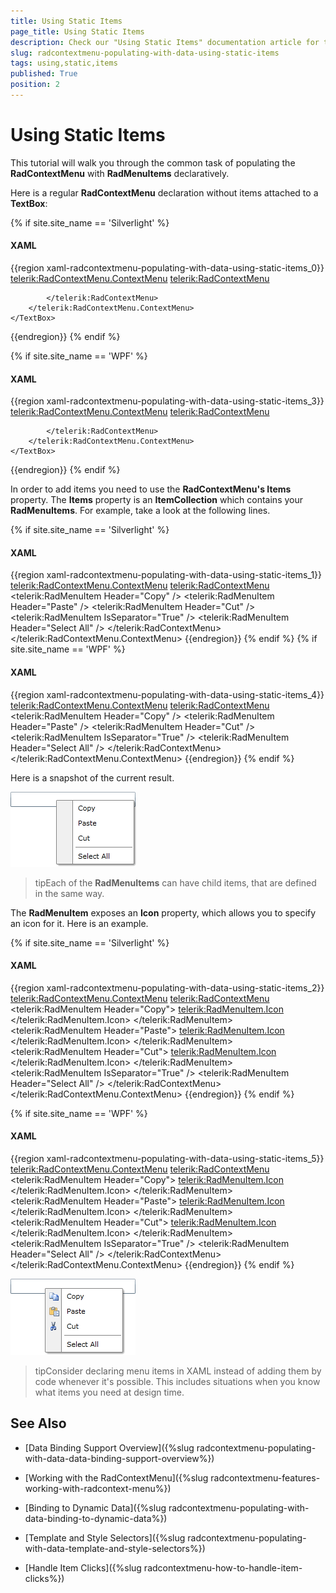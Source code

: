```yaml
---
title: Using Static Items
page_title: Using Static Items
description: Check our "Using Static Items" documentation article for the RadContextMenu WPF control.
slug: radcontextmenu-populating-with-data-using-static-items
tags: using,static,items
published: True
position: 2
---
```


# Using Static Items

This tutorial will walk you through the common task of populating the __RadContextMenu__ with __RadMenuItems__ declaratively. 

Here is a regular __RadContextMenu__ declaration without items attached to a __TextBox__:

{% if site.site_name == 'Silverlight' %}
#### __XAML__

{{region xaml-radcontextmenu-populating-with-data-using-static-items_0}}
	<TextBox Width="200" VerticalAlignment="Top">
	    <telerik:RadContextMenu.ContextMenu>
	        <telerik:RadContextMenu>
	
	        </telerik:RadContextMenu>
	    </telerik:RadContextMenu.ContextMenu>
	</TextBox>
{{endregion}}
{% endif %}

{% if site.site_name == 'WPF' %}
#### __XAML__

{{region xaml-radcontextmenu-populating-with-data-using-static-items_3}}
	<TextBox Width="200" VerticalAlignment="Top"
	         ContextMenu="{x:Null}">
	    <telerik:RadContextMenu.ContextMenu>
	        <telerik:RadContextMenu>
	
	        </telerik:RadContextMenu>
	    </telerik:RadContextMenu.ContextMenu>
	</TextBox>
{{endregion}}
{% endif %}

In order to add items you need to use the __RadContextMenu's Items__ property. The __Items__ property is an __ItemCollection__ which contains your __RadMenuItems__. For example, take a look at the following lines.

{% if site.site_name == 'Silverlight' %}
#### __XAML__

{{region xaml-radcontextmenu-populating-with-data-using-static-items_1}}
	<TextBox Width="200" VerticalAlignment="Top">
	    <telerik:RadContextMenu.ContextMenu>
	        <telerik:RadContextMenu>
	            <telerik:RadMenuItem Header="Copy" />
	            <telerik:RadMenuItem Header="Paste" />
	            <telerik:RadMenuItem Header="Cut" />
	            <telerik:RadMenuItem IsSeparator="True" />
	            <telerik:RadMenuItem Header="Select All" />
	        </telerik:RadContextMenu>
	    </telerik:RadContextMenu.ContextMenu>
	</TextBox>
{{endregion}}
{% endif %}
{% if site.site_name == 'WPF' %}
#### __XAML__

{{region xaml-radcontextmenu-populating-with-data-using-static-items_4}}
	<TextBox Width="200" VerticalAlignment="Top" ContextMenu="{x:Null}">
	    <telerik:RadContextMenu.ContextMenu>
	        <telerik:RadContextMenu>
	            <telerik:RadMenuItem Header="Copy" />
	            <telerik:RadMenuItem Header="Paste" />
	            <telerik:RadMenuItem Header="Cut" />
	            <telerik:RadMenuItem IsSeparator="True" />
	            <telerik:RadMenuItem Header="Select All" />
	        </telerik:RadContextMenu>
	    </telerik:RadContextMenu.ContextMenu>
	</TextBox>
{{endregion}}
{% endif %}

Here is a snapshot of the current result.

![](images/RadContextMenu_Populating_with_Data_Static_Items_01.png)

>tipEach of the __RadMenuItems__ can have child items, that are defined in the same way.

The __RadMenuItem__ exposes an __Icon__ property, which allows you to specify an icon for it. Here is an example.

{% if site.site_name == 'Silverlight' %}
#### __XAML__

{{region xaml-radcontextmenu-populating-with-data-using-static-items_2}}
	<TextBox Width="200" VerticalAlignment="Top">
	    <telerik:RadContextMenu.ContextMenu>
	        <telerik:RadContextMenu>
	            <telerik:RadMenuItem Header="Copy">
	                <telerik:RadMenuItem.Icon>
	                    <Image Source="/Images/copy.png"
	                   Stretch="None" />
	                </telerik:RadMenuItem.Icon>
	            </telerik:RadMenuItem>
	            <telerik:RadMenuItem Header="Paste">
	                <telerik:RadMenuItem.Icon>
	                    <Image Source="/Images/paste.png"
	                   Stretch="None" />
	                </telerik:RadMenuItem.Icon>
	            </telerik:RadMenuItem>
	            <telerik:RadMenuItem Header="Cut">
	                <telerik:RadMenuItem.Icon>
	                    <Image Source="/Images/cut.png"
	                   Stretch="None" />
	                </telerik:RadMenuItem.Icon>
	            </telerik:RadMenuItem>
	            <telerik:RadMenuItem IsSeparator="True" />
	            <telerik:RadMenuItem Header="Select All" />
	        </telerik:RadContextMenu>
	    </telerik:RadContextMenu.ContextMenu>
	</TextBox>
{{endregion}}
{% endif %}

{% if site.site_name == 'WPF' %}
#### __XAML__

{{region xaml-radcontextmenu-populating-with-data-using-static-items_5}}
	<TextBox Width="200" VerticalAlignment="Top" ContextMenu="{x:Null}">
	    <telerik:RadContextMenu.ContextMenu>
	        <telerik:RadContextMenu>
	            <telerik:RadMenuItem Header="Copy">
	                <telerik:RadMenuItem.Icon>
	                    <Image Source="/Images/copy.png"
	                   Stretch="None" />
	                </telerik:RadMenuItem.Icon>
	            </telerik:RadMenuItem>
	            <telerik:RadMenuItem Header="Paste">
	                <telerik:RadMenuItem.Icon>
	                    <Image Source="/Images/paste.png"
	                   Stretch="None" />
	                </telerik:RadMenuItem.Icon>
	            </telerik:RadMenuItem>
	            <telerik:RadMenuItem Header="Cut">
	                <telerik:RadMenuItem.Icon>
	                    <Image Source="/Images/cut.png"
	                   Stretch="None" />
	                </telerik:RadMenuItem.Icon>
	            </telerik:RadMenuItem>
	            <telerik:RadMenuItem IsSeparator="True" />
	            <telerik:RadMenuItem Header="Select All" />
	        </telerik:RadContextMenu>
	    </telerik:RadContextMenu.ContextMenu>
	</TextBox>
{{endregion}}
{% endif %}

![](images/RadContextMenu_Populating_with_Data_Static_Items_02.png)

>tipConsider declaring menu items in XAML instead of adding them by code whenever it's possible. This includes situations when you know what items you need at design time.

## See Also

 * [Data Binding Support Overview]({%slug radcontextmenu-populating-with-data-data-binding-support-overview%})

 * [Working with the RadContextMenu]({%slug radcontextmenu-features-working-with-radcontext-menu%})

 * [Binding to Dynamic Data]({%slug radcontextmenu-populating-with-data-binding-to-dynamic-data%})

 * [Template and Style Selectors]({%slug radcontextmenu-populating-with-data-template-and-style-selectors%})

 * [Handle Item Clicks]({%slug radcontextmenu-how-to-handle-item-clicks%})
